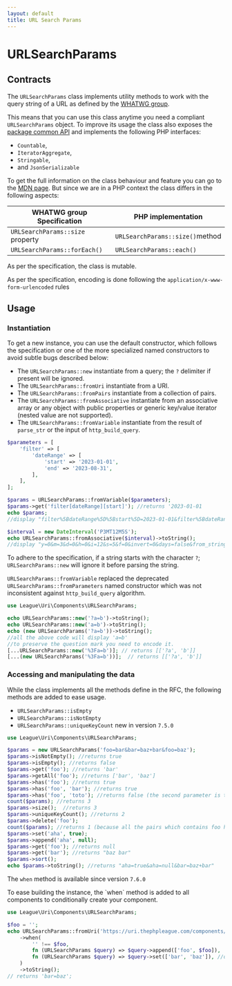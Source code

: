 ```yaml
---
layout: default
title: URL Search Params
---
```


URLSearchParams
=======

## Contracts

The `URLSearchParams` class implements utility methods to work with the query string of a URL
as defined by the [WHATWG group](https://url.spec.whatwg.org/#urlsearchparams).

This means that you can use this class anytime you need a compliant `URLSearchParams` object.
To improve its usage the class also exposes the [package common API](/components/7.0/) and implements
the following PHP interfaces:

- `Countable`,
- `IteratorAggregate`,
- `Stringable`,
- and `JsonSerializable` 

To get the full information on the class behaviour and feature you can go to the 
[MDN page](https://developer.mozilla.org/en-US/docs/Web/API/URLSearchParams). But since we are in a PHP context the class differs
in the following aspects:

| WHATWG group Specification       | PHP implementation              |
|----------------------------------|---------------------------------|
| `URLSearchParams::size` property | `URLSearchParams::size()`method |
| `URLSearchParams::forEach()`     | `URLSearchParams::each()`       |

<p class="message-notice">As per the specification, the class is mutable.</p>
<p class="message-notice">As per the specification, encoding is done following the <code>application/x-www-form-urlencoded</code> rules</p> 

## Usage

### Instantiation

To get a new instance, you can use the default constructor, which follows the specification
or one of the more specialized named constructors to avoid subtle bugs described below:

- The `URLSearchParams::new` instantiate from a query; the `?` delimiter if present will be ignored.
- The `URLSearchParams::fromUri` instantiate from a URI.
- The `URLSearchParams::fromPairs` instantiate from a collection of pairs.
- The `URLSearchParams::fromAssociative` instantiate from an associative array or any object with public properties or generic key/value iterator (nested value are not supported).
- The `URLSearchParams::fromVariable` instantiate from the result of `parse_str` or the input of `http_build_query`.

```php
$parameters = [
    'filter' => [
        'dateRange' => [
            'start' => '2023-01-01',
            'end' => '2023-08-31',
        ],
    ],
];

$params = URLSearchParams::fromVariable($parameters);
$params->get('filter[dateRange][start]'); //returns '2023-01-01
echo $params; 
//display "filter%5BdateRange%5D%5Bstart%5D=2023-01-01&filter%5BdateRange%5D%5Bend%5D=2023-08-31"

$interval = new DateInterval('P3MT12M5S');
echo URLSearchParams::fromAssociative($interval)->toString();
//display "y=0&m=3&d=0&h=0&i=12&s=5&f=0&invert=0&days=false&from_string=false"
`````

<p class="message-warning"> To adhere to the specification, if a string starts with the character <code>?</code>;
<code>URLSearchParams::new</code> will ignore it before parsing the string.</p>

<p class="message-info"><code>URLSearchParams::fromVariable</code> replaced the deprecated 
<code>URLSearchParams::fromParameters</code> named constructor which was
not inconsistent against <code>http_build_query</code> algorithm.</p>

```php
use League\Uri\Components\URLSearchParams;

echo URLSearchParams::new('?a=b')->toString();
echo URLSearchParams::new('a=b')->toString(); 
echo (new URLSearchParams('?a=b'))->toString();
//all the above code will display 'a=b'
//to preserve the question mark you need to encode it.
[...URLSearchParams::new('%3Fa=b')]; // returns [['?a', 'b']]
[...(new URLSearchParams('%3Fa=b'))];  // returns [['?a', 'b']]
`````

### Accessing and manipulating the data

While the class implements all the methods define in the RFC, the following methods are added to ease usage.

- `URLSearchParams::isEmpty`
- `URLSearchParams::isNotEmpty`
- `URLSearchParams::uniqueKeyCount` new in version `7.5.0`

~~~php
use League\Uri\Components\URLSearchParams;

$params = new URLSearchParams('foo=bar&bar=baz+bar&foo=baz');
$params->isNotEmpty(); //returns true
$params->isEmpty(); //returns false
$params->get('foo'); //returns 'bar'
$params->getAll('foo'); //returns ['bar', 'baz']
$params->has('foo'); //returns true
$params->has('foo', 'bar'); //returns true
$params->has('foo', 'toto'); //returns false (the second parameter is the value of the pair)
count($params); //returns 3
$params->size();  //returns 3
$params->uniqueKeyCount(); //returns 2
$params->delete('foo');
count($params); //returns 1 (because all the pairs which contains foo have been removed)
$params->set('aha', true);
$params->append('aha', null);
$params->get('foo'); //returns null
$params->get('bar'); //returns "baz bar"
$params->sort();
echo $params->toString(); //returns "aha=true&aha=null&bar=baz+bar"
~~~

<p class="message-notice">The <code>when</code> method is available since version <code>7.6.0</code></p>
To ease building the instance, the `when` method is added to all components to conditionally create your component.

```php
use League\Uri\Components\URLSearchParams;

$foo = '';
echo URLSearchParams::fromUri('https://uri.thephpleague.com/components/7.0/modifiers/')
    ->when(
        '' !== $foo, 
        fn (URLSearchParams $query) => $query->append(['foo', $foo]),  //on true
        fn (URLSearchParams $query) => $query->set(['bar', 'baz']), //on false
    )
    ->toString();
// returns 'bar=baz';
```
